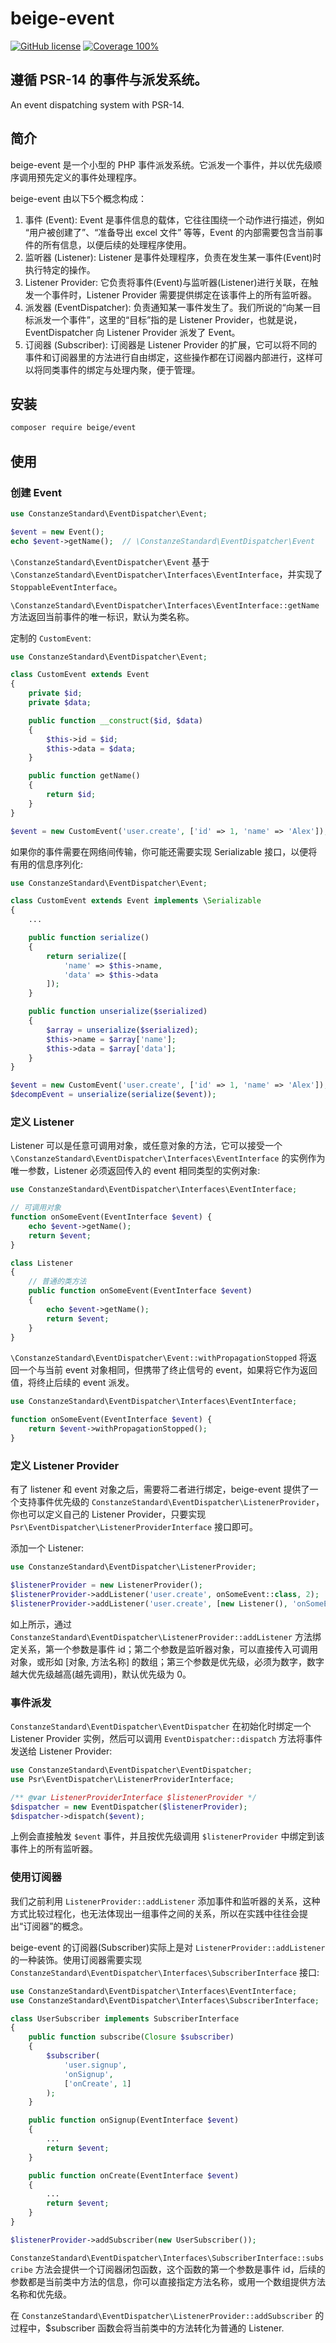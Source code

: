 # beige-event

[![GitHub license](https://img.shields.io/github/license/alienwow/SnowLeopard.svg)](https://github.com/alienwow/SnowLeopard/blob/master/LICENSE)
[![Coverage 100%](https://img.shields.io/azure-devops/coverage/swellaby/opensource/25.svg)](https://github.com/constanze-standard/event-dispatcher)

## 遵循 PSR-14 的事件与派发系统。
An event dispatching system with PSR-14.

## 简介
beige-event 是一个小型的 PHP 事件派发系统。它派发一个事件，并以优先级顺序调用预先定义的事件处理程序。

beige-event 由以下5个概念构成：
1. 事件 (Event): Event 是事件信息的载体，它往往围绕一个动作进行描述，例如 “用户被创建了”、“准备导出 excel 文件” 等等，Event 的内部需要包含当前事件的所有信息，以便后续的处理程序使用。
2. 监听器 (Listener): Listener 是事件处理程序，负责在发生某一事件(Event)时执行特定的操作。
3. Listener Provider: 它负责将事件(Event)与监听器(Listener)进行关联，在触发一个事件时，Listener Provider 需要提供绑定在该事件上的所有监听器。
4. 派发器 (EventDispatcher): 负责通知某一事件发生了。我们所说的“向某一目标派发一个事件”，这里的“目标”指的是 Listener Provider，也就是说，EventDispatcher 向 Listener Provider 派发了 Event。
5. 订阅器 (Subscriber): 订阅器是 Listener Provider 的扩展，它可以将不同的事件和订阅器里的方法进行自由绑定，这些操作都在订阅器内部进行，这样可以将同类事件的绑定与处理内聚，便于管理。

## 安装
```bash
composer require beige/event
```

## 使用
### 创建 Event
```php
use ConstanzeStandard\EventDispatcher\Event;

$event = new Event();
echo $event->getName();  // \ConstanzeStandard\EventDispatcher\Event
```
`\ConstanzeStandard\EventDispatcher\Event` 基于 `\ConstanzeStandard\EventDispatcher\Interfaces\EventInterface`，并实现了`StoppableEventInterface`。

`\ConstanzeStandard\EventDispatcher\Interfaces\EventInterface::getName` 方法返回当前事件的唯一标识，默认为类名称。

定制的 `CustomEvent`:
```php
use ConstanzeStandard\EventDispatcher\Event;

class CustomEvent extends Event
{
    private $id;
    private $data;

    public function __construct($id, $data)
    {
        $this->id = $id;
        $this->data = $data;
    }

    public function getName()
    {
        return $id;
    }
}

$event = new CustomEvent('user.create', ['id' => 1, 'name' => 'Alex']);
```

如果你的事件需要在网络间传输，你可能还需要实现 Serializable 接口，以便将有用的信息序列化:
```php
use ConstanzeStandard\EventDispatcher\Event;

class CustomEvent extends Event implements \Serializable
{
    ...

    public function serialize()
    {
        return serialize([
            'name' => $this->name,
            'data' => $this->data
        ]);
    }

    public function unserialize($serialized)
    {
        $array = unserialize($serialized);
        $this->name = $array['name'];
        $this->data = $array['data'];
    }
}

$event = new CustomEvent('user.create', ['id' => 1, 'name' => 'Alex']);
$decompEvent = unserialize(serialize($event));
```

### 定义 Listener
Listener 可以是任意可调用对象，或任意对象的方法，它可以接受一个 `\ConstanzeStandard\EventDispatcher\Interfaces\EventInterface` 的实例作为唯一参数，Listener 必须返回传入的 event 相同类型的实例对象:
```php
use ConstanzeStandard\EventDispatcher\Interfaces\EventInterface;

// 可调用对象
function onSomeEvent(EventInterface $event) {
    echo $event->getName();
    return $event;
}

class Listener
{
    // 普通的类方法
    public function onSomeEvent(EventInterface $event)
    {
        echo $event->getName();
        return $event;
    }
}
```

`\ConstanzeStandard\EventDispatcher\Event::withPropagationStopped` 将返回一个与当前 event 对象相同，但携带了终止信号的 event，如果将它作为返回值，将终止后续的 event 派发。

```php
use ConstanzeStandard\EventDispatcher\Interfaces\EventInterface;

function onSomeEvent(EventInterface $event) {
    return $event->withPropagationStopped();
}
```

### 定义 Listener Provider
有了 listener 和 event 对象之后，需要将二者进行绑定，beige-event 提供了一个支持事件优先级的 `ConstanzeStandard\EventDispatcher\ListenerProvider`，你也可以定义自己的 Listener Provider，只要实现 `Psr\EventDispatcher\ListenerProviderInterface` 接口即可。

添加一个 Listener:
```php
use ConstanzeStandard\EventDispatcher\ListenerProvider;

$listenerProvider = new ListenerProvider();
$listenerProvider->addListener('user.create', onSomeEvent::class, 2);
$listenerProvider->addListener('user.create', [new Listener(), 'onSomeEvent'], 10);
```
如上所示，通过 `ConstanzeStandard\EventDispatcher\ListenerProvider::addListener` 方法绑定关系，第一个参数是事件 id；第二个参数是监听器对象，可以直接传入可调用对象，或形如 [对象, 方法名称] 的数组；第三个参数是优先级，必须为数字，数字越大优先级越高(越先调用)，默认优先级为 0。

### 事件派发
`ConstanzeStandard\EventDispatcher\EventDispatcher` 在初始化时绑定一个 Listener Provider 实例，然后可以调用 `EventDispatcher::dispatch` 方法将事件发送给 Listener Provider:
```php
use ConstanzeStandard\EventDispatcher\EventDispatcher;
use Psr\EventDispatcher\ListenerProviderInterface;

/** @var ListenerProviderInterface $listenerProvider */
$dispatcher = new EventDispatcher($listenerProvider);
$dispatcher->dispatch($event);
```
上例会直接触发 `$event` 事件，并且按优先级调用 `$listenerProvider` 中绑定到该事件上的所有监听器。

### 使用订阅器
我们之前利用 `ListenerProvider::addListener` 添加事件和监听器的关系，这种方式比较过程化，也无法体现出一组事件之间的关系，所以在实践中往往会提出“订阅器”的概念。

beige-event 的订阅器(Subscriber)实际上是对 `ListenerProvider::addListener` 的一种装饰。使用订阅器需要实现 `ConstanzeStandard\EventDispatcher\Interfaces\SubscriberInterface` 接口:
```php
use ConstanzeStandard\EventDispatcher\Interfaces\EventInterface;
use ConstanzeStandard\EventDispatcher\Interfaces\SubscriberInterface;

class UserSubscriber implements SubscriberInterface
{
    public function subscribe(Closure $subscriber)
    {
        $subscriber(
            'user.signup',
            'onSignup',
            ['onCreate', 1]
        );
    }

    public function onSignup(EventInterface $event)
    {
        ...
        return $event;
    }

    public function onCreate(EventInterface $event)
    {
        ...
        return $event;
    }
}

$listenerProvider->addSubscriber(new UserSubscriber());
```

`ConstanzeStandard\EventDispatcher\Interfaces\SubscriberInterface::subscribe` 方法会提供一个订阅器闭包函数，这个函数的第一个参数是事件 id，后续的参数都是当前类中方法的信息，你可以直接指定方法名称，或用一个数组提供方法名称和优先级。

在 `ConstanzeStandard\EventDispatcher\ListenerProvider::addSubscriber` 的过程中，$subscriber 函数会将当前类中的方法转化为普通的 Listener.
